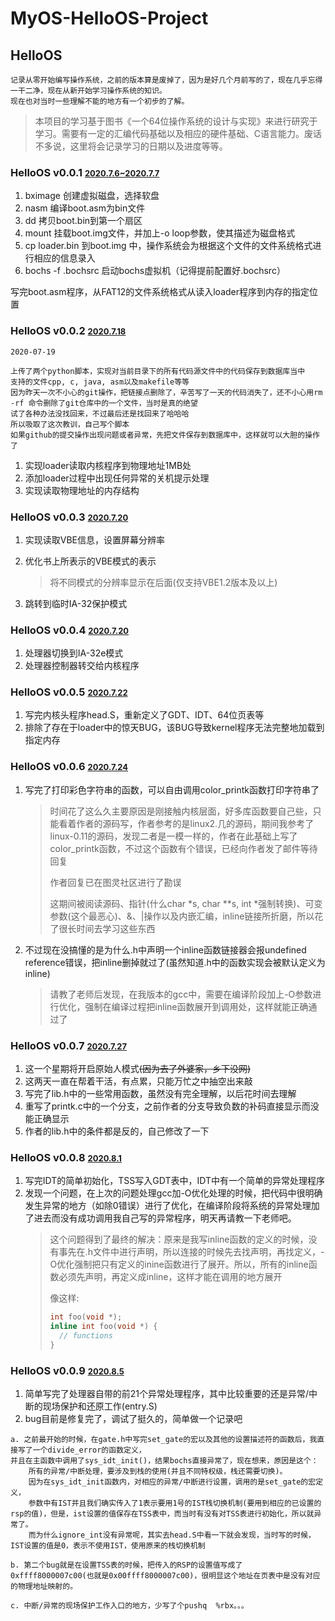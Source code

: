 # MyOS-HelloOS-Project
## HelloOS
	记录从零开始编写操作系统，之前的版本算是废掉了，因为是好几个月前写的了，现在几乎忘得一干二净，现在从新开始学习操作系统的知识。
	现在也对当时一些理解不能的地方有一个初步的了解。

>本项目的学习基于图书《一个64位操作系统的设计与实现》来进行研究于学习。需要有一定的汇编代码基础以及相应的硬件基础、C语言能力。废话不多说，这里将会记录学习的日期以及进度等等。

### HelloOS v0.0.1  <font size=2><u>2020.7.6~2020.7.7</u></font>
  1. bximage 创建虚拟磁盘，选择软盘
  2. nasm 编译boot.asm为bin文件
  3. dd 拷贝boot.bin到第一个扇区 
  4. mount 挂载boot.img文件，并加上-o loop参数，使其描述为磁盘格式
  5. cp loader.bin 到boot.img 中，操作系统会为根据这个文件的文件系统格式进行相应的信息录入
  6. bochs -f .bochsrc 启动bochs虚拟机（记得提前配置好.bochsrc）

写完boot.asm程序，从FAT12的文件系统格式从读入loader程序到内存的指定位置

### HelloOS v0.0.2 <font size=2><u>2020.7.18</u></font>
	2020-07-19

	上传了两个python脚本，实现对当前目录下的所有代码源文件中的代码保存到数据库当中
	支持的文件cpp, c, java, asm以及makefile等等
	因为昨天一次不小心的git操作，把链接点删除了，辛苦写了一天的代码消失了，还不小心用rm -rf 命令删除了git仓库中的一个文件，当时是真的绝望
	试了各种办法没找回来，不过最后还是找回来了哈哈哈
	所以吸取了这次教训，自己写个脚本
	如果github的提交操作出现问题或者异常，先把文件保存到数据库中，这样就可以大胆的操作了

1. 实现loader读取内核程序到物理地址1MB处
2. 添加loader过程中出现任何异常的关机提示处理 
3. 实现读取物理地址的内存结构

### HelloOS v0.0.3 <font size=2><u>2020.7.20</u></font>
1. 实现读取VBE信息，设置屏幕分辨率
2. 优化书上所表示的VBE模式的表示
	>将不同模式的分辨率显示在后面(仅支持VBE1.2版本及以上)

3. 跳转到临时IA-32保护模式

### HelloOS v0.0.4  <font size=2><u>2020.7.20</u></font>
1. 处理器切换到IA-32e模式
2. 处理器控制器转交给内核程序

### HelloOS v0.0.5  <font size=2><u>2020.7.22</u></font>
1. 写完内核头程序head.S，重新定义了GDT、IDT、64位页表等
2. 排除了存在于loader中的惊天BUG，该BUG导致kernel程序无法完整地加载到指定内存

### HelloOS v0.0.6  <font size=2><u>2020.7.24</u></font>
1. 写完了打印彩色字符串的函数，可以自由调用color_printk函数打印字符串了
	> 时间花了这么久主要原因是刚接触内核层面，好多库函数要自己些，只能看着作者的源码写，作者参考的是linux2.几的源码，期间我参考了linux-0.11的源码，发现二者是一模一样的，作者在此基础上写了color_printk函数，不过这个函数有个错误，已经向作者发了邮件等待回复
	>
	> 作者回复已在图灵社区进行了勘误
	>
	> 这期间被阅读源码、指针(什么char *s, char **s, int *强制转换)、可变参数(这个最恶心)、&、|操作以及内嵌汇编，inline链接所折磨，所以花了很长时间去学习这些东西
2. 不过现在没搞懂的是为什么.h中声明一个inline函数链接器会报undefined reference错误，把inline删掉就过了(虽然知道.h中的函数实现会被默认定义为inline)
	> 请教了老师后发现，在我版本的gcc中，需要在编译阶段加上-O参数进行优化，强制在编译过程把inline函数展开到调用处，这样就能正确通过了

### HelloOS v0.0.7  <font size=2><u>2020.7.27</u></font>
1. 这一个星期将开启原始人模式<del>(因为去了外婆家，乡下没网)<del> 
2. 这两天一直在帮着干活，有点累，只能万忙之中抽空出来敲
3. 写完了lib.h中的一些常用函数，虽然没有完全理解，以后花时间去理解
4. 重写了printk.c中的一个分支，之前作者的分支导致负数的补码直接显示而没能正确显示
5. 作者的lib.h中的条件都是反的，自己修改了一下

### HelloOS v0.0.8  <font size=2><u>2020.8.1</u></font>
1. 写完IDT的简单初始化，TSS写入GDT表中，IDT中有一个简单的异常处理程序
2. 发现一个问题，在上次的问题处理gcc加-O优化处理的时候，把代码中很明确发生异常的地方（如除0错误）进行了优化，在编译阶段将系统的异常处理加了进去而没有成功调用我自己写的异常程序，明天再请教一下老师吧。
	> 这个问题得到了最终的解决：原来是我写inline函数的定义的时候，没有事先在.h文件中进行声明，所以连接的时候先去找声明，再找定义，-O优化强制把只有定义的inine函数进行了展开。所以，所有的inline函数必须先声明，再定义成inline，这样才能在调用的地方展开
	>
	>像这样:
	> ```c
	> int foo(void *);
	> inline int foo(void *) {
	>	// functions
	> }
	>```

### HelloOS v0.0.9  <font size=2><u>2020.8.5</u></font>
1. 简单写完了处理器自带的前21个异常处理程序，其中比较重要的还是异常/中断的现场保护和还原工作(entry.S)
2. bug目前是修复完了，调试了挺久的，简单做一个记录吧
```
a. 之前最开始的时候，在gate.h中写完set_gate的宏以及其他的设置描述符的函数后，我直接写了一个divide_error的函数定义，
并且在主函数中调用了sys_idt_init()，结果bochs直接异常了，现在想来，原因是这个：
	所有的异常/中断处理，要涉及到栈的使用(并且不同特权级，栈还需要切换)。
	因为在sys_idt_init函数内，对相应的异常/中断进行设置，调用的是set_gate的宏定义，
	参数中有IST并且我们确实传入了1表示要用1号的IST栈切换机制(要用到相应的已设置的rsp的值)，但是，ist设置的值保存在TSS表中，而当时有没有对TSS表进行初始化，所以就异常了。
	而为什么ignore_int没有异常呢，其实去head.S中看一下就会发现，当时写的时候，IST设置的值是0，表示不使用IST，使用原来的栈切换机制

b. 第二个bug就是在设置TSS表的时候，把传入的RSP的设置值写成了0xffff8000007c00(也就是0x00ffff8000007c00)，很明显这个地址在页表中是没有对应的物理地址映射的。

c. 中断/异常的现场保护工作入口的地方，少写了个pushq	%rbx。。。
